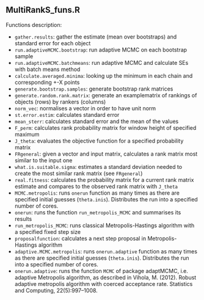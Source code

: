 ## MultiRankS_funs.R 

Functions description:

  - `gather.results`: gather the estimate (mean over bootstraps) and standard error for each object
  - `run.adaptiveMCMC.bootstrap`: run adaptive MCMC on each bootstrap sample 
  - `run.adaptiveMCMC.batchmeans`: run adaptive MCMC and calculate SEs with batch means method
  - `calculate.averaged.minima`: looking up the minimum in each chain and corresponding +-X points
  - `generate.bootstrap.samples`: generate bootstrap rank matrices
  - `generate.random.rank.matrix`: generate an examplematrix of rankings of objects (rows) by rankers (columns)
  - `norm_vec`: normalises a vector in order to have unit norm
  - `st.error.estim`: calculates standard error
  - `mean_sterr`: calculates standard error and the mean of the values
  - `F_perm`: calculates rank probability matrix for window height of specified maximum
  - `J_theta`: evaluates the objective function for a specified probability matrix
  - `FRgeneral`: given a vector and input matrix, calculates a rank matrix most similar to the input one
  - `what.is.suitable.sigma`: estimates a standard deviation needed to create the most similar rank matrix (see `FRgeneral`)
  - `real.fitness`: calculates the probability matrix for a current rank matrix estimate and compares to the observed rank matrix with `J_theta`
  - `MCMC.metropolis`: runs `onerun` function as many times as there are specified initial guesses (`theta.inis`). Distributes the run into a specified number of cores.
  - `onerun`: runs the function `run_metropolis_MCMC` and summarises its results
  - `run_metropolis_MCMC`: runs classical Metropolis-Hastings algorithm with a specified fixed step size
  - `proposalfunction`: calculates a next step proposal in Metropolis-Hastings algorithm
  - `adaptive.MCMC.metropolis`: runs `onerun.adaptive` function as many times as there are specified initial guesses (`theta.inis`). Distributes the run into a specified number of cores.
  - `onerun.adaptive`: runs the function `MCMC` of package adaptMCMC, i.e. adaptive Metropolis algorithm, as described in Vihola, M. (2012). Robust adaptive metropolis algorithm with coerced acceptance rate. Statistics and Computing, 22(5):997–1008.
  
